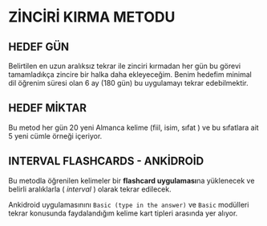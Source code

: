 # ZİNCİRİ  KIRMA METODU

## HEDEF GÜN 

Belirtilen en uzun aralıksız tekrar ile zinciri kırmadan her gün bu görevi tamamladıkça zincire bir halka daha ekleyeceğim. Benim hedefim minimal dil öğrenim süresi olan 6 ay (180 gün) bu uygulamayı tekrar edebilmektir.

## HEDEF MİKTAR 
Bu metod her gün 20 yeni Almanca kelime (fiil, isim, sıfat ) ve bu sıfatlara ait 5 yeni cümle örneği içeriyor. 


## INTERVAL FLASHCARDS - ANKİDROİD 

Bu metodla öğrenilen kelimeler bir **flashcard uygulaması**na yüklenecek ve belirli aralıklarla ( *interval* ) olarak tekrar edilecek. 

Ankidroid uygulamasınını `Basic (type in the answer)` ve `Basic` modülleri tekrar konusunda faydalandığım kelime kart tipleri arasında yer alıyor.


